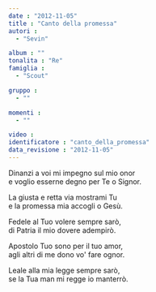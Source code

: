 ```yaml
---
date : "2012-11-05"
title : "Canto della promessa"
autori : 
  - "Sevin"

album : ""
tonalita : "Re"
famiglia : 
  - "Scout"

gruppo : 
  - ""

momenti : 
  - ""

video : 
identificatore : "canto_della_promessa"
data_revisione : "2012-11-05"
---
```

  
  
Dinanzi a voi mi impegno sul mio onor   
e voglio esserne degno per Te o Signor.   
  
  
La giusta e retta via mostrami Tu   
e la promessa mia accogli o Gesù.  
  
  
  
Fedele al Tuo volere sempre sarò,   
di Patria il mio dovere adempirò.  
  
  
Apostolo Tuo sono per il tuo amor,   
agli altri di me dono vo' fare ognor.  
  
  
Leale alla mia legge sempre sarò,   
se la Tua man mi regge io manterrò.  
  
